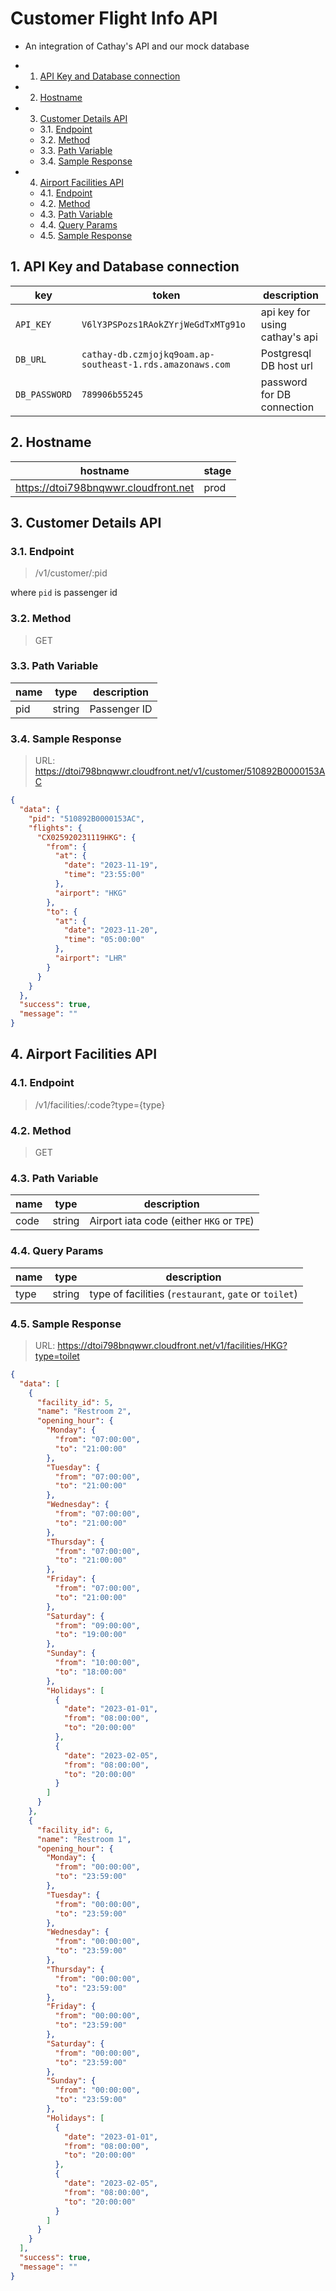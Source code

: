 # Customer Flight Info API

- An integration of Cathay's API and our mock database

<!-- vscode-markdown-toc -->

- 1. [API Key and Database connection](#APIKeyandDatabaseconnection)
- 2. [Hostname](#Hostname)
- 3. [Customer Details API](#CustomerDetailsAPI)
  - 3.1. [Endpoint](#Endpoint)
  - 3.2. [Method](#Method)
  - 3.3. [Path Variable](#PathVariable)
  - 3.4. [Sample Response](#SampleResponse)
- 4. [Airport Facilities API](#AirportFacilitiesAPI)
  - 4.1. [Endpoint](#Endpoint-1)
  - 4.2. [Method](#Method-1)
  - 4.3. [Path Variable](#PathVariable-1)
  - 4.4. [Query Params](#QueryParams)
  - 4.5. [Sample Response](#SampleResponse-1)

<!-- vscode-markdown-toc-config
	numbering=true
	autoSave=true
	/vscode-markdown-toc-config -->
<!-- /vscode-markdown-toc -->

## 1. <a name='APIKeyandDatabaseconnection'></a>API Key and Database connection

| key           | token                                                     | description                    |
| ------------- | --------------------------------------------------------- | ------------------------------ |
| `API_KEY`     | `V6lY3PSPozs1RAokZYrjWeGdTxMTg91o`                        | api key for using cathay's api |
| `DB_URL`      | `cathay-db.czmjojkq9oam.ap-southeast-1.rds.amazonaws.com` | Postgresql DB host url         |
| `DB_PASSWORD` | `789906b55245`                                            | password for DB connection     |

## 2. <a name='Hostname'></a>Hostname

| hostname                             | stage |
| ------------------------------------ | ----- |
| https://dtoi798bnqwwr.cloudfront.net | prod  |

## 3. <a name='CustomerDetailsAPI'></a>Customer Details API

### 3.1. <a name='Endpoint'></a>Endpoint

> /v1/customer/:pid

where `pid` is passenger id

### 3.2. <a name='Method'></a>Method

> GET

### 3.3. <a name='PathVariable'></a>Path Variable

| name | type   | description  |
| ---- | ------ | ------------ |
| pid  | string | Passenger ID |

### 3.4. <a name='SampleResponse'></a>Sample Response

> URL: https://dtoi798bnqwwr.cloudfront.net/v1/customer/510892B0000153AC

```json
{
  "data": {
    "pid": "510892B0000153AC",
    "flights": {
      "CX025920231119HKG": {
        "from": {
          "at": {
            "date": "2023-11-19",
            "time": "23:55:00"
          },
          "airport": "HKG"
        },
        "to": {
          "at": {
            "date": "2023-11-20",
            "time": "05:00:00"
          },
          "airport": "LHR"
        }
      }
    }
  },
  "success": true,
  "message": ""
}
```

## 4. <a name='AirportFacilitiesAPI'></a>Airport Facilities API

### 4.1. <a name='Endpoint-1'></a>Endpoint

> /v1/facilities/:code?type={type}

### 4.2. <a name='Method-1'></a>Method

> GET

### 4.3. <a name='PathVariable-1'></a>Path Variable

| name | type   | description                               |
| ---- | ------ | ----------------------------------------- |
| code | string | Airport iata code (either `HKG` or `TPE`) |

### 4.4. <a name='QueryParams'></a>Query Params

| name | type   | description                                           |
| ---- | ------ | ----------------------------------------------------- |
| type | string | type of facilities (`restaurant`, `gate` or `toilet`) |

### 4.5. <a name='SampleResponse-1'></a>Sample Response

> URL: https://dtoi798bnqwwr.cloudfront.net/v1/facilities/HKG?type=toilet

```json
{
  "data": [
    {
      "facility_id": 5,
      "name": "Restroom 2",
      "opening_hour": {
        "Monday": {
          "from": "07:00:00",
          "to": "21:00:00"
        },
        "Tuesday": {
          "from": "07:00:00",
          "to": "21:00:00"
        },
        "Wednesday": {
          "from": "07:00:00",
          "to": "21:00:00"
        },
        "Thursday": {
          "from": "07:00:00",
          "to": "21:00:00"
        },
        "Friday": {
          "from": "07:00:00",
          "to": "21:00:00"
        },
        "Saturday": {
          "from": "09:00:00",
          "to": "19:00:00"
        },
        "Sunday": {
          "from": "10:00:00",
          "to": "18:00:00"
        },
        "Holidays": [
          {
            "date": "2023-01-01",
            "from": "08:00:00",
            "to": "20:00:00"
          },
          {
            "date": "2023-02-05",
            "from": "08:00:00",
            "to": "20:00:00"
          }
        ]
      }
    },
    {
      "facility_id": 6,
      "name": "Restroom 1",
      "opening_hour": {
        "Monday": {
          "from": "00:00:00",
          "to": "23:59:00"
        },
        "Tuesday": {
          "from": "00:00:00",
          "to": "23:59:00"
        },
        "Wednesday": {
          "from": "00:00:00",
          "to": "23:59:00"
        },
        "Thursday": {
          "from": "00:00:00",
          "to": "23:59:00"
        },
        "Friday": {
          "from": "00:00:00",
          "to": "23:59:00"
        },
        "Saturday": {
          "from": "00:00:00",
          "to": "23:59:00"
        },
        "Sunday": {
          "from": "00:00:00",
          "to": "23:59:00"
        },
        "Holidays": [
          {
            "date": "2023-01-01",
            "from": "08:00:00",
            "to": "20:00:00"
          },
          {
            "date": "2023-02-05",
            "from": "08:00:00",
            "to": "20:00:00"
          }
        ]
      }
    }
  ],
  "success": true,
  "message": ""
}
```
